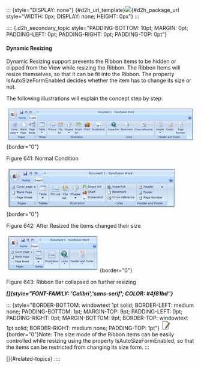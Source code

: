::: {style="DISPLAY: none"}
[](ms-xhelp:///?Id=d2h_url_template){#d2h_url_template}![](!package_url!){#d2h_package_url style="WIDTH: 0px; DISPLAY: none; HEIGHT: 0px"}
:::

:::: {.d2h_secondary_topic style="PADDING-BOTTOM: 10pt; MARGIN: 0pt; PADDING-LEFT: 0pt; PADDING-RIGHT: 0pt; PADDING-TOP: 0pt"}
#### Dynamic Resizing

Dynamic Resizing support prevents the Ribbon items to be hidden or clipped from the View while resizing the Ribbon. The Ribbon Items will resize themselves, so that it can be fit into the Ribbon. The property IsAutoSizeFormEnabled decides whether the item has to change its size or not.

The following illustrations will explain the concept step by step:

![](../ImagesExt/image261_554.jpg){border="0"}

Figure 641: Normal Condition

![](../ImagesExt/image261_555.jpg){border="0"}

Figure 642: After Resized the items changed their size

![](../ImagesExt/image261_556.jpg){border="0"}

Figure 643: Ribbon Bar collapsed on further resizing

***[]{style="FONT-FAMILY: 'Calibri','sans-serif'; COLOR: #4f81bd"}*** 

::: {style="BORDER-BOTTOM: windowtext 1pt solid; BORDER-LEFT: medium none; PADDING-BOTTOM: 1pt; MARGIN-TOP: 9pt; PADDING-LEFT: 0pt; PADDING-RIGHT: 0pt; MARGIN-BOTTOM: 9pt; BORDER-TOP: windowtext 1pt solid; BORDER-RIGHT: medium none; PADDING-TOP: 1pt"}
![](../ImagesExt/image261_3.jpg){border="0"}Note: The size mode of the Ribbon items can be easily controlled while resizing using the property IsAutoSizeFormEnabled, so that the items can be restricted from changing its size form.
:::

[]{#related-topics}
::::
